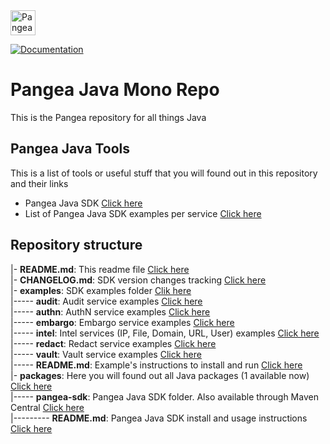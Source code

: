 <a href="https://pangea.cloud?utm_source=github&utm_medium=java-sdk" target="_blank" rel="noopener noreferrer">
  <img src="https://pangea-marketing.s3.us-west-2.amazonaws.com/pangea-color.svg" alt="Pangea Logo" height="40" />
</a>

<br />

[![Documentation](https://img.shields.io/badge/documentation-pangea-blue?style=for-the-badge&labelColor=551B76)](https://pangea.cloud/docs/sdk/java/)

# Pangea Java Mono Repo
This is the Pangea repository for all things Java

## Pangea Java Tools

This is a list of tools or useful stuff that you will found out in this repository and their links

- Pangea Java SDK [Click here](/packages/pangea-sdk)
- List of Pangea Java SDK examples per service [Click here](/examples)

## Repository structure

|- **README.md**: This readme file [Click here](/README.md)  
|- **CHANGELOG.md**: SDK version changes tracking [Click here](/CHANGELOG.md)  
|- **examples**: SDK examples folder [Clik here](/examples)  
|----- **audit**: Audit service examples [Click here](/examples/audit)  
|----- **authn**: AuthN service examples [Click here](/examples/authn)  
|----- **embargo**: Embargo service examples [Click here](/examples/embargo)  
|----- **intel**: Intel services (IP, File, Domain, URL, User) examples [Click here](/examples/intel)  
|----- **redact**: Redact service examples [Click here](/examples/redact)  
|----- **vault**: Vault service examples [Click here](/examples/vault)  
|----- **README.md**: Example's instructions to install and run [Click here](/examples/README.md)  
|- **packages**: Here you will found out all Java packages (1 available now) [Click here](/packages)  
|----- **pangea-sdk**: Pangea Java SDK folder. Also available through Maven Central [Click here](/packages/pangea-sdk)  
|--------- **README.md**: Pangea Java SDK install and usage instructions [Click here](/packages/pangea-sdk/README.md)  
